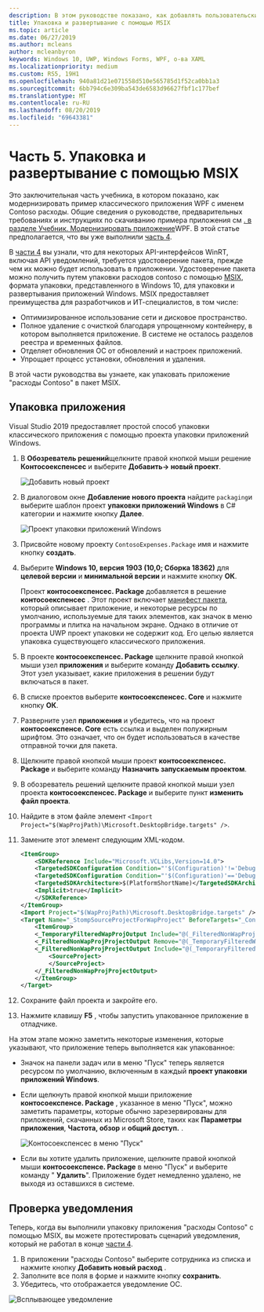 ```yaml
---
description: В этом руководстве показано, как добавлять пользовательские интерфейсы XAML UWP, создавать пакеты MSIX и внедрять в приложение WPF другие современные компоненты.
title: Упаковка и развертывание с помощью MSIX
ms.topic: article
ms.date: 06/27/2019
ms.author: mcleans
author: mcleanbyron
keywords: Windows 10, UWP, Windows Forms, WPF, о-ва XAML
ms.localizationpriority: medium
ms.custom: RS5, 19H1
ms.openlocfilehash: 940a81d21e071558d510e565785d1f52ca0bb1a3
ms.sourcegitcommit: 6bb794c6e309ba543de6583d96627fbf1c177bef
ms.translationtype: MT
ms.contentlocale: ru-RU
ms.lasthandoff: 08/20/2019
ms.locfileid: "69643381"
---
```

# <a name="part-5-package-and-deploy-with-msix"></a>Часть 5. Упаковка и развертывание с помощью MSIX

Это заключительная часть учебника, в котором показано, как модернизировать пример классического приложения WPF с именем Contoso расходы. Общие сведения о руководстве, предварительных требованиях и инструкциях по скачиванию примера приложения см [. в разделе Учебник. Модернизировать приложение](modernize-wpf-tutorial.md)WPF. В этой статье предполагается, что вы уже выполнили [часть 4](modernize-wpf-tutorial-4.md).

В [части 4](modernize-wpf-tutorial-4.md) вы узнали, что для некоторых API-интерфейсов WinRT, включая API уведомлений, требуется удостоверение пакета, прежде чем их можно будет использовать в приложении. Удостоверение пакета можно получить путем упаковки расходов contoso с помощью [MSIX](https://docs.microsoft.com/windows/msix), формата упаковки, представленного в Windows 10, для упаковки и развертывания приложений Windows. MSIX предоставляет преимущества для разработчиков и ИТ-специалистов, в том числе:

- Оптимизированное использование сети и дисковое пространство.
- Полное удаление с очисткой благодаря упрощенному контейнеру, в котором выполняется приложение. В системе не осталось разделов реестра и временных файлов.
- Отделяет обновления ОС от обновлений и настроек приложений.
- Упрощает процесс установки, обновления и удаления.

В этой части руководства вы узнаете, как упаковать приложение "расходы Contoso" в пакет MSIX.

## <a name="package-the-application"></a>Упаковка приложения

Visual Studio 2019 предоставляет простой способ упаковки классического приложения с помощью проекта упаковки приложений Windows. 

1. В **Обозреватель решений**щелкните правой кнопкой мыши решение **Контосоекспенсес** и выберите **Добавить-> новый проект**.

    ![Добавить новый проект](images/wpf-modernize-tutorial/AddNewProject.png)

3. В диалоговом окне **Добавление нового проекта** найдите `packaging`и выберите шаблон проект **упаковки приложений Windows** в C# категории и нажмите кнопку **Далее**.

    ![Проект упаковки приложений Windows](images/wpf-modernize-tutorial/WAP.png)

4. Присвойте новому проекту `ContosoExpenses.Package` имя и нажмите кнопку **создать**.

5. Выберите **Windows 10, версия 1903 (10,0; Сборка 18362)** для **целевой версии** и **минимальной версии** и нажмите кнопку **ОК**.

    Проект **контосоекспенсес. Package** добавляется в решение **контосоекспенсес** . Этот проект включает [манифест пакета](https://docs.microsoft.com/uwp/schemas/appxpackage/uapmanifestschema/schema-root), который описывает приложение, и некоторые ресурсы по умолчанию, используемые для таких элементов, как значок в меню программы и плитка на начальном экране. Однако в отличие от проекта UWP проект упаковки не содержит код. Его целью является упаковка существующего классического приложения.

6. В проекте **контосоекспенсес. Package** щелкните правой кнопкой мыши узел **приложения** и выберите команду **Добавить ссылку**. Этот узел указывает, какие приложения в решении будут включаться в пакет.

6. В списке проектов выберите **контосоекспенсес. Core** и нажмите кнопку **ОК**.

7. Разверните узел **приложения** и убедитесь, что на проект **контосоекспенсе. Core** есть ссылка и выделен полужирным шрифтом. Это означает, что он будет использоваться в качестве отправной точки для пакета.

8. Щелкните правой кнопкой мыши проект **контосоекспенсес. Package** и выберите команду **Назначить запускаемым проектом**.

9. В обозреватель решений щелкните правой кнопкой мыши узел проекта **контосоекспенсес. Package** и выберите пункт **изменить файл проекта**.

10. Найдите в этом файле элемент `<Import Project="$(WapProjPath)\Microsoft.DesktopBridge.targets" />`.

11. Замените этот элемент следующим XML-кодом.

    ``` xml
    <ItemGroup>
        <SDKReference Include="Microsoft.VCLibs,Version=14.0">
        <TargetedSDKConfiguration Condition="'$(Configuration)'!='Debug'">Retail</TargetedSDKConfiguration>
        <TargetedSDKConfiguration Condition="'$(Configuration)'=='Debug'">Debug</TargetedSDKConfiguration>
        <TargetedSDKArchitecture>$(PlatformShortName)</TargetedSDKArchitecture>
        <Implicit>true</Implicit>
        </SDKReference>
    </ItemGroup>
    <Import Project="$(WapProjPath)\Microsoft.DesktopBridge.targets" />
    <Target Name="_StompSourceProjectForWapProject" BeforeTargets="_ConvertItems">
        <ItemGroup>
        <_TemporaryFilteredWapProjOutput Include="@(_FilteredNonWapProjProjectOutput)" />
        <_FilteredNonWapProjProjectOutput Remove="@(_TemporaryFilteredWapProjOutput)" />
        <_FilteredNonWapProjProjectOutput Include="@(_TemporaryFilteredWapProjOutput)">
            <SourceProject>
            </SourceProject>
        </_FilteredNonWapProjProjectOutput>
        </ItemGroup>
    </Target>
    ```

12. Сохраните файл проекта и закройте его.

13. Нажмите клавишу **F5** , чтобы запустить упакованное приложение в отладчике.

На этом этапе можно заметить некоторые изменения, которые указывают, что приложение теперь выполняется как упакованное:

- Значок на панели задач или в меню "Пуск" теперь является ресурсом по умолчанию, включенным в каждый **проект упаковки приложений Windows**.
- Если щелкнуть правой кнопкой мыши приложение **контосоекспенсе. Package** , указанное в меню "Пуск", можно заметить параметры, которые обычно зарезервированы для приложений, скачанных из Microsoft Store, таких как **Параметры приложения**, **Частота, обзор** и **общий доступ.** .

    ![Контосоекспенсес в меню "Пуск"](images/wpf-modernize-tutorial/StartMenu.png)

- Если вы хотите удалить приложение, щелкните правой кнопкой мыши **контосоекспенсе. Package** в меню "Пуск" и выберите команду " **Удалить**". Приложение будет немедленно удалено, не выходя из оставшихся в системе.

## <a name="test-the-notification"></a>Проверка уведомления

Теперь, когда вы выполнили упаковку приложения "расходы Contoso" с помощью MSIX, вы можете протестировать сценарий уведомления, который не работал в конце [части 4](modernize-wpf-tutorial-4.md).

1. В приложении "расходы Contoso" выберите сотрудника из списка и нажмите кнопку **Добавить новый расход** . 
2. Заполните все поля в форме и нажмите кнопку **сохранить**.
3. Убедитесь, что отображается уведомление ОС.

![Всплывающее уведомление](images/wpf-modernize-tutorial/ToastNotification.png)
